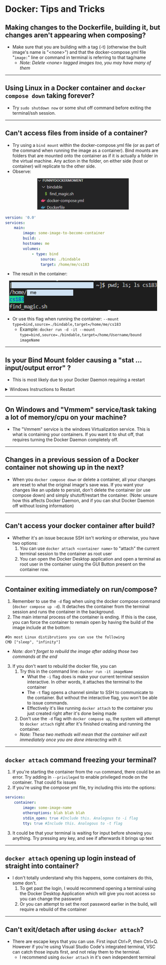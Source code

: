 # **Docker: Tips and Tricks**

## Making changes to the Dockerfile, building it, but changes aren't appearing when composing?

* Make sure that you are building with a tag (-t) (otherwise the built image's name is "\<none>") and that the docker-compose.yml file "`image:`" line or command in terminal is referring to that tag/name
    * *Note: Delete \<none> tagged images too, you may have many of them*

---

## Using Linux in a Docker container and `docker compose down` taking forever?
* Try `sudo shutdown now` or some shut off command before exiting the terminal/ssh session.

---

## Can't access files from inside of a container?
* Try using a `bind mount` within the docker-compose.yml file (or as part of the command when running the image as a container). Bind mounts are folders that are mounted onto the container as if it is actually a folder in the virtual machine. Any action in the folder, on either side (host or container) will replicate to the other side.
* Observe:
<p align="center">
    <img src="images\dockerbindimage.png" alt="Docker Bind Folder Location">
</p>

```yml
version: '0.0'
services:
    main:
        image: some-image-to-become-container
        build: .
        hostname: me
        volumes:
            - type: bind
                source: ./bindable
                target: /home/me/cs183
```
* The result in the container:
<p align="center">
    <img src="images\dockerbindshowimage.png" alt="Docker Container View">
</p>

* Or use this flag when running the container: `--mount type=bind,source=./bindable,target=/home/me/cs183`
    * Example: `docker run -d -it --mount type=bind,source=./bindable,target=/home/Username/bound imageName`

---

## Is your Bind Mount folder causing a "stat ... input/output error" ?
* This is most likely due to your Docker Daemon requiring a restart
<details>
<summary>Windows Instructions to Restart</summary>

1. Close Docker Desktop Application
2. Open Task Manager
3. End "Docker Desktop Service" task first
4. End all other "Docker Desktop" tasks
5. Reopen Docker Desktop

</details>

---

## On Windows and "Vmmem" service/task taking a lot of memory/cpu on your machine?
* The "Vmmem" service is the windows Virtualization service. This is what is containing your containers. If you want it to shut off, that requires turning the Docker Daemon completely off.

---

## Changes in a previous session of a Docker container not showing up in the next?
* When you `docker compose down` or delete a container, all your changes are reset to what the original image's save was. If you want your changes like an update to persist, don't delete the container (or use compose down) and simply shutoff/restart the container. (Note: unsure how this affects Docker Daemon, and if you can shut Docker Daemon off without losing information)

---

## Can't access your docker container after build?
* Whether it's an issue because SSH isn't working or otherwise, you have two options:
    1. You can use `docker attach <container name>` to "attach" the current terminal session to the container as root user
    2. You can open the Docker Desktop application and open a terminal as root user in the container using the GUI Button present on the container row.

---

## Container exiting immediately on run/compose?
1. Remember to use the `-d` flag when using the docker compose command (`docker compose up -d`). It detaches the container from the terminal session and runs the container in the background.
2. The main internal process of the container is ending. If this is the case, you can force the container to remain open by having the build of the image include at the bottom:
```docker
#On most Linux distibrutions you can use the following
CMD ["sleep", "infinity"]
```
 * *Note: don't forget to rebuild the image after adding those two commands at the end*
3. If you don't want to rebuild the docker file, you can 
    1. Try this in the command line: `docker run -it imageName`
        * What the `-i` flag does is make your current terminal session interactive. In other words, it attaches the terminal to the container
        * The `-t` flag opens a channel similar to SSH to communicate to the container. But without the interactive flag, you won't be able to issue commands.
        * Effectively it's like running `docker attach` to the container you just created right after it's done being made
    2. Don't use the `-d` flag with `docker compose up`, the system will attempt to `docker attach` right after it's finished creating and running the container.
    * *Note: These two methods will mean that the container will exit immediately once you are done interacting with it.*
---

## `docker attach` command freezing your terminal?
1. If you're starting the container from the `run` command, there could be an error. Try adding in `--privileged` to enable privileged mode on the container. That could fix issues
2. If you're using the compose yml file, try including this into the options:
```yml
services:
    container:
        image: some-image-name
        otheroptions: blah blah blah
        stdin_open: true #Include this. Analogous to -i flag
        tty: true #Include this. Analogous to -t flag
```
3. It could be that your terminal is waiting for input before showing you anything. Try pressing any key, and see if afterwards it brings up text

---

## `docker attach` opening up login instead of straight into container?
* I don't totally understand why this happens, some containers do this, some don't. 
    1. To get past the login, I would recommend opening a terminal using the Docker Desktop Application which will give you root access so you can change the password
    2. Or you can attempt to set the root password earlier in the build, will require a rebuild of the container

---

## Can't exit/detach after using `docker attach`?
* There are escape keys that you can use. First input Ctrl+P, then Ctrl+Q. However if you're using Visual Studio Code's integrated terminal, VSC can catch those inputs first, and not relay them to the terminal.
    * I recommend using `docker attach` in it's own independent terminal